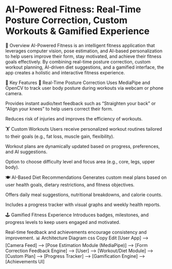 # AI-Powered Fitness: Real-Time Posture Correction, Custom Workouts & Gamified Experience
🚀 Overview
AI-Powered Fitness is an intelligent fitness application that leverages computer vision, pose estimation, and AI-based personalization to help users improve their form, stay motivated, and achieve their fitness goals effectively. By combining real-time posture correction, custom workout planning, AI-driven diet suggestions, and a gamified interface, the app creates a holistic and interactive fitness experience.

🎯 Key Features
🧍 Real-Time Posture Correction
Uses MediaPipe and OpenCV to track user body posture during workouts via webcam or phone camera.

Provides instant audio/text feedback such as “Straighten your back” or “Align your knees” to help users correct their form.

Reduces risk of injuries and improves the efficiency of workouts.

🏋️ Custom Workouts
Users receive personalized workout routines tailored to their goals (e.g., fat loss, muscle gain, flexibility).

Workout plans are dynamically updated based on progress, preferences, and AI suggestions.

Option to choose difficulty level and focus area (e.g., core, legs, upper body).

🍽️ AI-Based Diet Recommendations
Generates custom meal plans based on user health goals, dietary restrictions, and fitness objectives.

Offers daily meal suggestions, nutritional breakdowns, and calorie counts.

Includes a progress tracker with visual graphs and weekly health reports.

🕹️ Gamified Fitness Experience
Introduces badges, milestones, and progress levels to keep users engaged and motivated.

Real-time feedback and achievements encourage consistency and improvement.
📊 Architecture Diagram
css
Copy
Edit
[User App] --> [Camera Feed] --> [Pose Estimation Module (MediaPipe)]
            --> [Form Correction Feedback Engine] --> [User]
            --> [Workout/Diet Module] --> [Custom Plan] --> [Progress Tracker]
            --> [Gamification Engine] --> [Achievements UI]

